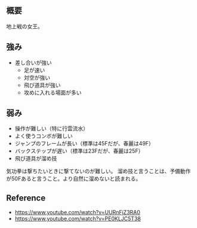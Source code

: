 ## 概要

地上戦の女王。

## 強み

- 差し合いが強い
  - 足が速い
  - 対空が強い
  - 飛び道具が強い
  - 攻めに入れる場面が多い

## 弱み

- 操作が難しい（特に行雲流水）
- よく使うコンボが難しい
- ジャンプのフレームが長い（標準は45Fだが、春麗は49F）
- バックステップが遅い（標準は23Fだが、春麗は25F）
- 飛び道具が溜め技

気功拳は撃ちたいときに撃てないのが難しい。
溜め技と言うことは、予備動作が50Fあると言うこと。より自然に溜めないと読まれる。

## Reference

- https://www.youtube.com/watch?v=UURnFjZ3RA0
- https://www.youtube.com/watch?v=PE0KLJC5T38
